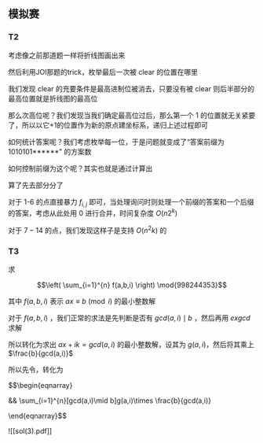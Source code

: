 
## 模拟赛



### T2

考虑像之前那道题一样将折线图画出来

然后利用JOI那题的trick，枚举最后一次被 clear 的位置在哪里

我们发现 clear 的充要条件是最高进制位被消去，只要没有被 clear 则后半部分的最高位置就是折线图的最高位

那么次高位呢？我们发现当我们确定最高位过后，那么第一个 $1$ 的位置就无关紧要了，所以以它+1的位置作为新的原点建坐标系，递归上述过程即可

如何统计答案呢？我们考虑枚举每一位，于是问题就变成了“答案前缀为 1010101\*\*\*\*\*\*” 的方案数

如何控制前缀为这个呢？其实也就是通过计算出




算了先去部分分了

对于 1-6 的点直接暴力 $f_{i,j}$ 即可，当处理询问时则处理一个前缀的答案和一个后缀的答案，考虑从此处用 0 进行合并，时间复杂度 $O(n2^k)$

对于 $7-14$ 的点，我们发现这样子是支持 $O(n^2k)$ 的


### T3

求

$$\left( \sum_{i=1}^{n} f(a,b,i)  \right) \mod{998244353}$$

其中 $f(a,b,i)$ 表示 $ax \equiv b \pmod{i}$ 的最小整数解

对于 $f(a,b,i)$ ，我们正常的求法是先判断是否有 $gcd(a,i) \mid b$ ，然后再用 $exgcd$ 求解

所以转化为求出 $ax+ik=gcd(a,i)$ 的最小整数解，设其为 $g(a,i)$，然后将其乘上 $\frac{b}{gcd(a,i)}$

所以先令，转化为

$$\begin{eqnarray}

&& \sum_{i=1}^{n}[gcd(a,i)\mid b]g(a,i)\times \frac{b}{gcd(a,i)}

\end{eqnarray}$$




![[sol(3).pdf]]